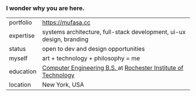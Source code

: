 ### I wonder why you are here.

<table>
  <tbody>
    <tr>
      <td>portfolio</td>
      <td>
        <a href='https://mufasa.cc' target='_blank'>
          https://mufasa.cc
        </a>
      </td>
    </tr>
    <tr>
      <td>expertise</td>
      <td>systems architecture, full-stack development, ui-ux design, branding</td>
    </tr>
    <tr>
      <td>status</td>
      <td>open to dev and design opportunities</td>
    </tr>
    <tr>
      <td>myself</td>
      <td>art + technology + philosophy = me</td>
    </tr>
    <tr>
      <td>education</td>
      <td>
        <a href='https://www.rit.edu/study/computer-engineering-bs' target='_blank'>
          Computer Engineering B.S.
        </a>
        at
        <a href='https://www.rit.edu' target='_blank'>
          Rochester Institute of Technology
        </a>
      </td>
    </tr>
    <tr>
      <td>location</td>
      <td>New York, USA</td>
    </tr>
  </tbody>
</table>
